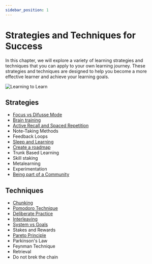 ```yaml
---
sidebar_position: 1
---
```


# Strategies and Techniques for Success

In this chapter, we will explore a variety of learning strategies and techniques that you can apply to your own learning journey. These strategies and techniques are designed to help you become a more effective learner and achieve your learning goals.

![Learning to Learn](/img/learning-strategies-and-techniques.png)

## Strategies

- [Focus vs Difusse Mode](/effective-learning-strategies-and-techniques/focus-vs-diffuse-mode/)
- [Brain training](/effective-learning-strategies-and-techniques/brain-training/)
- [Active Recall and Spaced Repetition](/effective-learning-strategies-and-techniques/active-recall-spaced-repetition/)
- Note-Taking Methods
- Feedback Loops
- [Sleep and Learning](/effective-learning-strategies-and-techniques/sleep-and-learning/)
- [Create a roadmap](/effective-learning-strategies-and-techniques/create-a-roadmap/)
- Trunk Based Learning
- Skill staking
- Metalearning
- Experimentation
- [Being part of a Community](/effective-learning-strategies-and-techniques/being-part-of-a-community/)

## Techniques

- [Chunking](/effective-learning-strategies-and-techniques/chunking/)
- [Pomodoro Technique](/effective-learning-strategies-and-techniques/pomodoro-technique/)
- [Deliberate Practice](/effective-learning-strategies-and-techniques/deliberate-practice/)
- [Interleaving](/effective-learning-strategies-and-techniques/interleaving/)
- [System vs Goals](/effective-learning-strategies-and-techniques/system-vs-goals/)
- Stakes and Rewards
- [Pareto Principle](/effective-learning-strategies-and-techniques/pareto-principle/)
- Parkinson's Law
- Feynman Technique
- Retrieval
- Do not brek the chain
